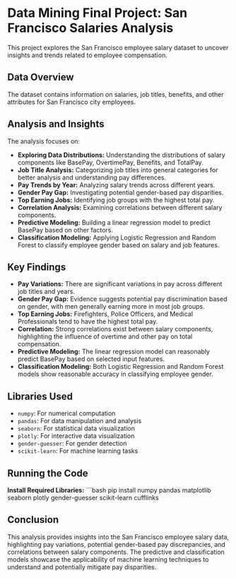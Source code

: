 # Data Mining Final Project: San Francisco Salaries Analysis

This project explores the San Francisco employee salary dataset to uncover insights and trends related to employee compensation.

## Data Overview

The dataset contains information on salaries, job titles, benefits, and other attributes for San Francisco city employees. 

## Analysis and Insights

The analysis focuses on:

- **Exploring Data Distributions:** Understanding the distributions of salary components like BasePay, OvertimePay, Benefits, and TotalPay.
- **Job Title Analysis:** Categorizing job titles into general categories for better analysis and understanding pay differences.
- **Pay Trends by Year:** Analyzing salary trends across different years.
- **Gender Pay Gap:** Investigating potential gender-based pay disparities.
- **Top Earning Jobs:** Identifying job groups with the highest total pay.
- **Correlation Analysis:** Examining correlations between different salary components.
- **Predictive Modeling:** Building a linear regression model to predict BasePay based on other factors.
- **Classification Modeling:** Applying Logistic Regression and Random Forest to classify employee gender based on salary and job features.

## Key Findings

- **Pay Variations:** There are significant variations in pay across different job titles and years. 
- **Gender Pay Gap:** Evidence suggests potential pay discrimination based on gender, with men generally earning more in most job groups.
- **Top Earning Jobs:**  Firefighters, Police Officers, and Medical Professionals tend to have the highest total pay.
- **Correlation:** Strong correlations exist between salary components, highlighting the influence of overtime and other pay on total compensation.
- **Predictive Modeling:** The linear regression model can reasonably predict BasePay based on selected input features.
- **Classification Modeling:** Both Logistic Regression and Random Forest models show reasonable accuracy in classifying employee gender.

## Libraries Used

- `numpy`: For numerical computation
- `pandas`: For data manipulation and analysis
- `seaborn`: For statistical data visualization
- `plotly`: For interactive data visualization
- `gender-guesser`: For gender detection
- `scikit-learn`: For machine learning tasks

## Running the Code
 **Install Required Libraries:**
    ```bash
       pip install numpy pandas matplotlib seaborn plotly gender-guesser scikit-learn cufflinks

## Conclusion

This analysis provides insights into the San Francisco employee salary data, highlighting pay variations, potential gender-based pay discrepancies, and correlations between salary components. The predictive and classification models showcase the applicability of machine learning techniques to understand and potentially mitigate pay disparities.
